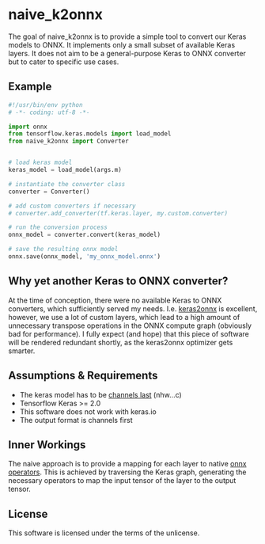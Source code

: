 naive_k2onnx
============
The goal of naive_k2onnx is to provide a simple tool to convert our Keras models to ONNX. It implements only a small subset of available Keras layers. It does not aim to be a general-purpose Keras to ONNX converter but to cater to specific use cases.


Example
-------
```python
#!/usr/bin/env python
# -*- coding: utf-8 -*-

import onnx
from tensorflow.keras.models import load_model
from naive_k2onnx import Converter


# load keras model
keras_model = load_model(args.m)

# instantiate the converter class
converter = Converter()

# add custom converters if necessary
# converter.add_converter(tf.keras.layer, my.custom.converter)

# run the conversion process
onnx_model = converter.convert(keras_model)

# save the resulting onnx model
onnx.save(onnx_model, 'my_onnx_model.onnx')
```


Why yet another Keras to ONNX converter?
----------------------------------------
At the time of conception, there were no available Keras to ONNX converters, which sufficiently served my needs. I.e. [keras2onnx] is excellent, however, we use a lot of custom layers, which lead to a high amount of unnecessary transpose operations in the ONNX compute graph (obviously bad for performance). I fully expect (and hope) that this piece of software will be rendered redundant shortly, as the keras2onnx optimizer gets smarter.


Assumptions & Requirements
--------------------------
  - The keras model has to be [channels last][keras image format] (nhw...c)
  - Tensorflow Keras >= 2.0
  - This software does not work with keras.io
  - The output format is channels first


Inner Workings
--------------
The naive approach is to provide a mapping for each layer to native [onnx operators]. This is achieved by traversing the Keras graph, generating the necessary operators to map the input tensor of the layer to the output tensor.


License
-------
This software is licensed under the terms of the unlicense.


[keras2onnx]: https://github.com/onnx/keras-onnx
[keras image format]: https://www.tensorflow.org/api_docs/python/tf/keras/backend/image_data_format
[onnx operators]: https://github.com/onnx/onnx/blob/master/docs/Operators.md
